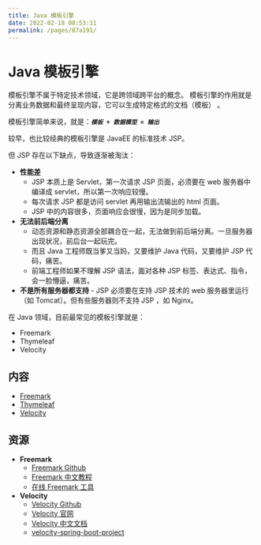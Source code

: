 ```yaml
---
title: Java 模板引擎
date: 2022-02-18 08:53:11
permalink: /pages/87a191/
---
```


# Java 模板引擎

模板引擎不属于特定技术领域，它是跨领域跨平台的概念。 模板引擎的作用就是分离业务数据和最终呈现内容，它可以生成特定格式的文档（模板） 。

模板引擎简单来说，就是：**_`模板 + 数据模型 = 输出`_**

较早，也比较经典的模板引擎是 JavaEE 的标准技术 JSP。

但 JSP 存在以下缺点，导致逐渐被淘汰：

- **性能差**
  - JSP 本质上是 Servlet，第一次请求 JSP 页面，必须要在 web 服务器中编译成 servlet，所以第一次响应较慢。
  - 每次请求 JSP 都是访问 servlet 再用输出流输出的 html 页面。
  - JSP 中的内容很多，页面响应会很慢，因为是同步加载。
- **无法前后端分离**
  - 动态资源和静态资源全部耦合在一起，无法做到前后端分离。一旦服务器出现状况，前后台一起玩完。
  - 而且 Java 工程师既当爹又当妈，又要维护 Java 代码，又要维护 JSP 代码，痛苦。
  - 前端工程师如果不理解 JSP 语法，面对各种 JSP 标签、表达式、指令，会一脸懵逼，痛苦。
- **不是所有服务器都支持** - JSP 必须要在支持 JSP 技术的 web 服务器里运行（如 Tomcat）。但有些服务器则不支持 JSP ，如 Nginx。

在 Java 领域，目前最常见的模板引擎就是：

- Freemark
- Thymeleaf
- Velocity

## 内容

- [Freemark](01.Freemark.md)
- [Thymeleaf](02.Thymeleaf.md)
- [Velocity](03.Velocity.md)

## 资源

- **Freemark**
  - [Freemark Github](https://github.com/apache/freemarker/)
  - [Freemark 中文教程](http://freemarker.foofun.cn/)
  - [在线 Freemark 工具](https://try.freemarker.apache.org/)
- **Velocity**
  - [Velocity Github](https://github.com/apache/velocity-engine/)
  - [Velocity 官网](https://velocity.apache.org/)
  - [Velocity 中文文档](https://wizardforcel.gitbooks.io/velocity-doc/content/)
  - [velocity-spring-boot-project](https://github.com/alibaba/velocity-spring-boot-project)

